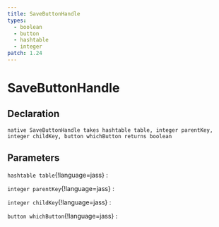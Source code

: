 ```yaml
---
title: SaveButtonHandle
types:
  - boolean
  - button
  - hashtable
  - integer
patch: 1.24
---
```


# SaveButtonHandle

## Declaration

```jass
native SaveButtonHandle takes hashtable table, integer parentKey, integer childKey, button whichButton returns boolean
```

## Parameters
`hashtable table`{!language=jass}
: 

`integer parentKey`{!language=jass}
: 

`integer childKey`{!language=jass}
: 

`button whichButton`{!language=jass}
: 
